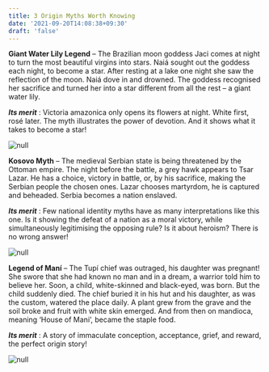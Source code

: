 ```yaml
---
title: 3 Origin Myths Worth Knowing
date: '2021-09-20T14:08:38+09:30'
draft: 'false'
---
```

**Giant Water Lily Legend** – The Brazilian moon goddess Jaci comes at night to turn the most beautiful virgins into stars. Naiá sought out the goddess each night, to become a star. After resting at a lake one night she saw the reflection of the moon. Naiá dove in and drowned. The goddess recognised her sacrifice and turned her into a star different from all the rest – a giant water lily.

**_Its merit_** : Victoria amazonica only opens its flowers at night. White first, rosé later. The myth illustrates the power of devotion. And it shows what it takes to become a star!

![null](/images/uploads/lily-945878_640.jpg)

**Kosovo Myth** – The medieval Serbian state is being threatened by the Ottoman empire. The night before the battle, a grey hawk appears to Tsar Lazar. He has a choice, victory in battle, or, by his sacrifice, making the Serbian people the chosen ones. Lazar chooses martyrdom, he is captured and beheaded. Serbia becomes a nation enslaved. 

**_Its merit_** : Few national identity myths have as many interpretations like this one. Is it showing the defeat of a nation as a moral victory, while simultaneously legitimising the opposing rule? Is it about heroism? There is no wrong answer!

![null](/images/uploads/prince_lazar_-ravanica_monastery-.jpg)

**Legend of Maní** – The Tupí chief was outraged, his daughter was pregnant! She swore that she had known no man and in a dream, a warrior told him to believe her. Soon, a child, white-skinned and black-eyed, was born. But the child suddenly died. The chief buried it in his hut and his daughter, as was the custom, watered the place daily. A plant grew from the grave and the soil broke and fruit with white skin emerged. And from then on mandioca, meaning ‘House of Mani’, became the staple food. 

**_Its merit_** : A story of immaculate conception, acceptance, grief, and reward, the perfect origin story!

![null](/images/uploads/aquarela-_o_nascimento_de_maní_-1921-_por_vicente_rego_monteiro..jpg)

